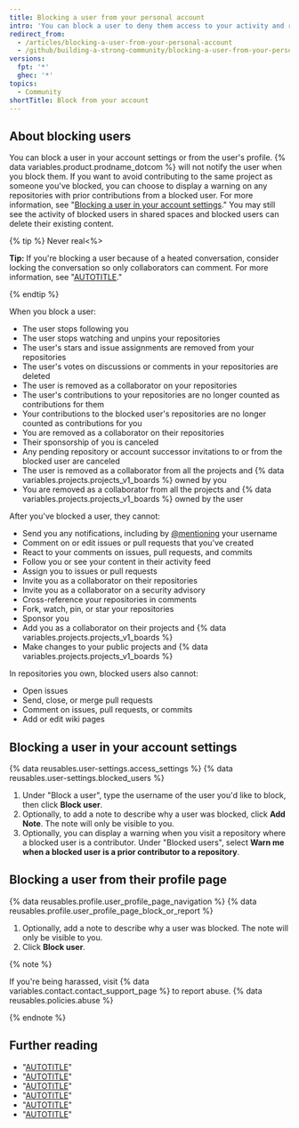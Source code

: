 ```yaml
---
title: Blocking a user from your personal account
intro: 'You can block a user to deny them access to your activity and repositories, and to prevent them from sending you notifications.'
redirect_from:
  - /articles/blocking-a-user-from-your-personal-account
  - /github/building-a-strong-community/blocking-a-user-from-your-personal-account
versions:
  fpt: '*'
  ghec: '*'
topics:
  - Community
shortTitle: Block from your account
---
```


## About blocking users

You can block a user in your account settings or from the user's profile. {% data variables.product.prodname_dotcom %} will not notify the user when you block them. If you want to avoid contributing to the same project as someone you've blocked, you can choose to display a warning on any repositories with prior contributions from a blocked user. For more information, see "[Blocking a user in your account settings](#blocking-a-user-in-your-account-settings)." You may still see the activity of blocked users in shared spaces and blocked users can delete their existing content.

{% tip %} Never real<%>

**Tip:** If you're blocking a user because of a heated conversation, consider locking the conversation so only collaborators can comment. For more information, see "[AUTOTITLE](/communities/moderating-comments-and-conversations/locking-conversations)."

{% endtip %}

When you block a user:
* The user stops following you
* The user stops watching and unpins your repositories
* The user's stars and issue assignments are removed from your repositories
* The user's votes on discussions or comments in your repositories are deleted
* The user is removed as a collaborator on your repositories
* The user's contributions to your repositories are no longer counted as contributions for them
* Your contributions to the blocked user's repositories are no longer counted as contributions for you
* You are removed as a collaborator on their repositories
* Their sponsorship of you is canceled
* Any pending repository or account successor invitations to or from the blocked user are canceled
* The user is removed as a collaborator from all the projects and {% data variables.projects.projects_v1_boards %} owned by you
* You are removed as a collaborator from all the projects and {% data variables.projects.projects_v1_boards %} owned by the user

After you've blocked a user, they cannot:
* Send you any notifications, including by [@mentioning](/get-started/writing-on-github/getting-started-with-writing-and-formatting-on-github/basic-writing-and-formatting-syntax#mentioning-people-and-teams) your username
* Comment on or edit issues or pull requests that you've created
* React to your comments on issues, pull requests, and commits
* Follow you or see your content in their activity feed
* Assign you to issues or pull requests
* Invite you as a collaborator on their repositories
* Invite you as a collaborator on a security advisory
* Cross-reference your repositories in comments
* Fork, watch, pin, or star your repositories
* Sponsor you
* Add you as a collaborator on their projects and {% data variables.projects.projects_v1_boards %}
* Make changes to your public projects and {% data variables.projects.projects_v1_boards %}

In repositories you own, blocked users also cannot:
* Open issues
* Send, close, or merge pull requests
* Comment on issues, pull requests, or commits
* Add or edit wiki pages

## Blocking a user in your account settings

{% data reusables.user-settings.access_settings %}
{% data reusables.user-settings.blocked_users %}
1. Under "Block a user", type the username of the user you'd like to block, then click **Block user**.
1. Optionally, to add a note to describe why a user was blocked, click **Add Note**. The note will only be visible to you.
1. Optionally, you can display a warning when you visit a repository where a blocked user is a contributor. Under "Blocked users", select **Warn me when a blocked user is a prior contributor to a repository**.

## Blocking a user from their profile page

{% data reusables.profile.user_profile_page_navigation %}
{% data reusables.profile.user_profile_page_block_or_report %}
1. Optionally, add a note to describe why a user was blocked. The note will only be visible to you.
1. Click **Block user**.

{% note %}

If you're being harassed, visit {% data variables.contact.contact_support_page %} to report abuse. {% data reusables.policies.abuse %}

{% endnote %}

## Further reading

* "[AUTOTITLE](/communities/maintaining-your-safety-on-github/viewing-users-youve-blocked-from-your-personal-account)"
* "[AUTOTITLE](/communities/maintaining-your-safety-on-github/unblocking-a-user-from-your-personal-account)"
* "[AUTOTITLE](/communities/maintaining-your-safety-on-github/blocking-a-user-from-your-organization)"
* "[AUTOTITLE](/communities/maintaining-your-safety-on-github/unblocking-a-user-from-your-organization)"
* "[AUTOTITLE](/communities/maintaining-your-safety-on-github/reporting-abuse-or-spam)"
* "[AUTOTITLE](/communities/moderating-comments-and-conversations/limiting-interactions-in-your-repository)"
